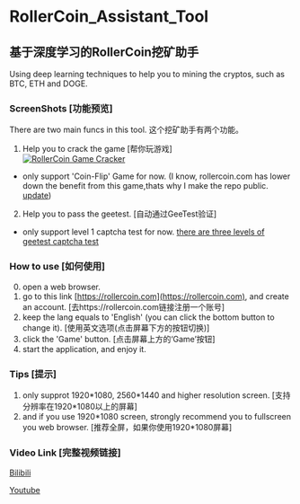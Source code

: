 # RollerCoin_Assistant_Tool
## 基于深度学习的RollerCoin挖矿助手

Using deep learning techniques to help you to mining the cryptos, such as BTC, ETH and DOGE.

### ScreenShots [功能预览]
There are two main funcs in this tool.
这个挖矿助手有两个功能。

1. Help you to crack the game [帮你玩游戏] <br>
[![RollerCoin Game Cracker](https://res.cloudinary.com/marcomontalbano/image/upload/v1630143009/video_to_markdown/images/youtube--0LgMaCDIAsk-c05b58ac6eb4c4700831b2b3070cd403.jpg)](https://www.youtube.com/watch?v=0LgMaCDIAsk "RollerCoin Game Cracker")
  - only support 'Coin-Flip' Game for now.
  (I know, rollercoin.com has lower down the benefit from this game,thats why I make the repo public. [update](https://rollercoin.com/blog/gaming-rebalance-update/))


2. Help you to pass the geetest. [自动通过GeeTest验证]<br>
  - only support level 1 captcha test for now.
  [there are three levels of geetest captcha test](https://github.com/AaronYang2333/RollerCoin_Assistant_Tool/issues/6)



### How to use [如何使用]
0. open a web browser.
1. go to this link [https://rollercoin.com](https://rollercoin.com), and create an account. [去https://rollercoin.com链接注册一个账号]
2. keep the lang equals to 'English' (you can click the bottom button to change it). [使用英文选项(点击屏幕下方的按钮切换)]
3. click the 'Game' button. [点击屏幕上方的‘Game’按钮]
4. start the application, and enjoy it.


### Tips [提示]
1. only supprot 1920\*1080, 2560\*1440 and higher resolution screen. [支持分辨率在1920\*1080以上的屏幕]
2. and if you use 1920\*1080 screen, strongly recommend you to fullscreen you web browser. [推荐全屏，如果你使用1920\*1080屏幕]
							

### Video Link [完整视频链接]

[Bilibili](https://www.bilibili.com/video/BV1EU4y1H7Eo/) 

[Youtube](https://www.youtube.com/watch?v=0LgMaCDIAsk)
